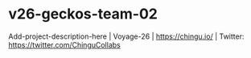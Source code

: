 # v26-geckos-team-02
Add-project-description-here | Voyage-26 | https://chingu.io/ | Twitter: https://twitter.com/ChinguCollabs
